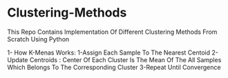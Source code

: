 # Clustering-Methods
This Repo Contains Implementation Of Different Clustering Methods From Scratch Using Python

1- How K-Menas Works:
1-Assign Each Sample To The Nearest Centoid
2-Update Centroids : Center Of Each Cluster Is The Mean Of The All Samples Which Belongs To The Corresponding Cluster
3-Repeat Until Convergence

